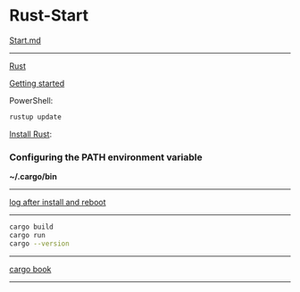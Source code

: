 # Rust-Start

[Start.md](/documentation/Start.md)

____

[Rust](https://www.rust-lang.org/)

[Getting started](https://www.rust-lang.org/learn/get-started)

PowerShell:

```bash
rustup update
```


[Install Rust](https://www.rust-lang.org/tools/install):

### Configuring the PATH environment variable

**~/.cargo/bin**

____

[log after install and reboot](/documentation/afterInstallLog.md)

____

```bash
cargo build
cargo run
cargo --version
```

____

[cargo book](documentation/cargoBook.md)

____
